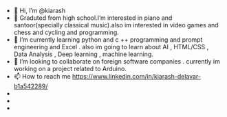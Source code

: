 - 👋 Hi, I’m @kiarash
- 👀 Graduted from high school.I’m interested in piano and santoor(specially classical music).also im interested in video games and chess and cycling and programming. 
- 🌱 I’m currently learning python and c ++ programming and prompt engineering and Excel . also im going to learn about AI , HTML/CSS , Data Analysis , Deep learning , machine learning. 
- 💞️ I’m looking to collaborate on foreign software companies . currently im working on a project related to Arduino. 
- 📫 How to reach me https://www.linkedin.com/in/kiarash-delavar-b1a542289/
- 
- 
-  
<!---
kiarashdelavar/kiarashdelavar is a ✨ special ✨ repository because its `README.md` (this file) appears on your GitHub profile.
You can click the Preview link to take a look at your changes.
--->
